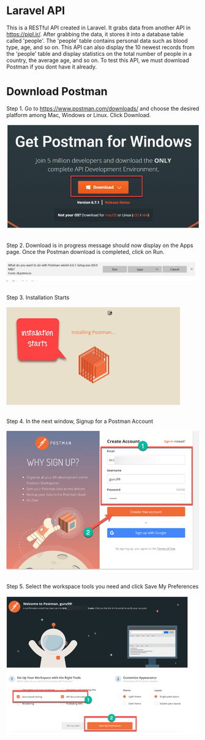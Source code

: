 # Laravel API
This is a RESTful API created in Laravel. It grabs data from another API in https://pipl.ir/. After grabbing the data, it stores it into a database table called 'people'. The 'people' table contains personal data such as blood type, age, and so on. This API can also display the 10 newest records from the 'people' table and display statistics on the total number of people in a country, the average age, and so on. To test this API, we must download Postman if you dont have it already. 

# Download Postman
Step 1. Go to https://www.postman.com/downloads/ and choose the desired platform among Mac, Windows or Linux. Click Download. <br /> <br />
![alt text](https://github.com/humbleguidant/LaravelAPI/blob/master/Screenshots/postman.PNG?raw=true) <br/> <br/>

Step 2. Download is in progress message should now display on the Apps page. Once the Postman download is completed, click on Run. <br /> <br />
![alt text](https://github.com/humbleguidant/LaravelAPI/blob/master/Screenshots/run.PNG?raw=true) <br/> <br/>

Step 3. Installation Starts <br /> <br />
![alt text](https://github.com/humbleguidant/LaravelAPI/blob/master/Screenshots/installation.PNG?raw=true) <br/> <br/>

Step 4. In the next window, Signup for a Postman Account <br /> <br />
![alt text](https://github.com/humbleguidant/LaravelAPI/blob/master/Screenshots/signup.PNG?raw=true) <br/> <br/>

Step 5. Select the workspace tools you need and click Save My Preferences <br /> <br/>
![alt text](https://github.com/humbleguidant/LaravelAPI/blob/master/Screenshots/select.PNG?raw=true) <br/> <br/>
